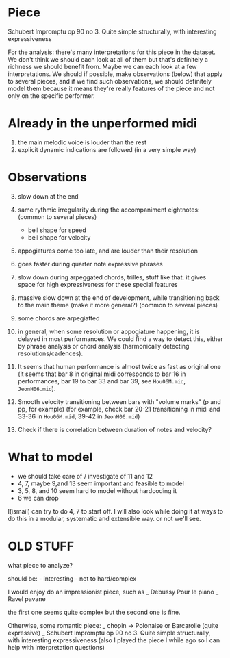 # Piece

Schubert Impromptu op 90 no 3. Quite simple structurally, with interesting expressiveness

For the analysis: there's many interpretations for this piece in the dataset. We don't think we should each look at all of them but that's definitely a richness we should benefit from. Maybe we can each look at a few interpretations. We should if possible, make observations (below) that apply to several pieces, and if we find such observations, we should definitely model them because it means they're really features of the piece and not only on the specific performer.

# Already in the unperformed midi

1. the main melodic voice is louder than the rest
2. explicit dynamic indications are followed (in a very simple way)

# Observations

3. slow down at the end
4. same rythmic irregularity during the accompaniment eightnotes: (common to several pieces)
   - bell shape for speed
   - bell shape for velocity
5. appogiatures come too late, and are louder than their resolution
6. goes faster during quarter note expressive phrases
7. slow down during arpeggated chords, trilles, stuff like that. it gives space for high expressiveness for these special features
8. massive slow down at the end of development, while transitioning back to the main theme (make it more general?) (common to several pieces)
9. some chords are arpegiatted
10. in general, when some resolution or appogiature happening, it is delayed in most performances. We could find a way to detect this, either by phrase analysis or chord analysis (harmonically detecting resolutions/cadences).

11. It seems that human performance is almost twice as fast as original one (it seems that bar 8 in original midi corresponds to bar 16 in performances, bar 19 to bar 33 and bar 39, see `Hou06M.mid`, `JeonH06.mid`).
12. Smooth velocity transitioning between bars with "volume marks" (p and pp, for example) (for example, check bar 20-21 transitioning in midi and 33-36 in `Hou06M.mid`, 39-42 in `JeonH06.mid`)
13. Check if there is correlation between duration of notes and velocity?

# What to model
* we should take care of / investigate of 11 and 12
* 4, 7, maybe 9,and 13 seem important and feasible to model
* 3, 5, 8, and 10 seem hard to model without hardcoding it
* 6 we can drop

I(ismail) can try to do 4, 7 to start off. I will also look while doing it at ways to do this in a modular, systematic and extensible way. or not we'll see.

# OLD STUFF

what piece to analyze?

should be: - interesting - not to hard/complex

I would enjoy do an impressionist piece, such as
_ Debussy Pour le piano
_ Ravel pavane

the first one seems quite complex but the second one is fine.

Otherwise, some romantic piece:
_ chopin -> Polonaise or Barcarolle (quite expressive)
_ Schubert Impromptu op 90 no 3. Quite simple structurally, with interesting expressiveness (also I played the piece I while ago so I can help with interpretation questions)
